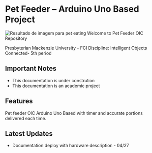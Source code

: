 # Pet Feeder – Arduino Uno Based Project

![Resultado de imagem para pet eating](https://pv-web-01t.s3.amazonaws.com/wordpress/wp-content/uploads/2013/12/Pets-that-Dont-Chew-Their-Food.jpg)
Welcome to Pet Feeder OIC Repository 

Presbyterian Mackenzie University - FCI
Discipline: Intelligent Objects Connected- 5th period

## Important Notes

-   This documentation is under constrution
- This documentation is an academic project

## Features

 Pet feeder OIC Arduino Uno Based with timer and accurate portions delivered each time.
 
 ## Latest Updates

-   Documentation deploy with hardware description - 04/27
